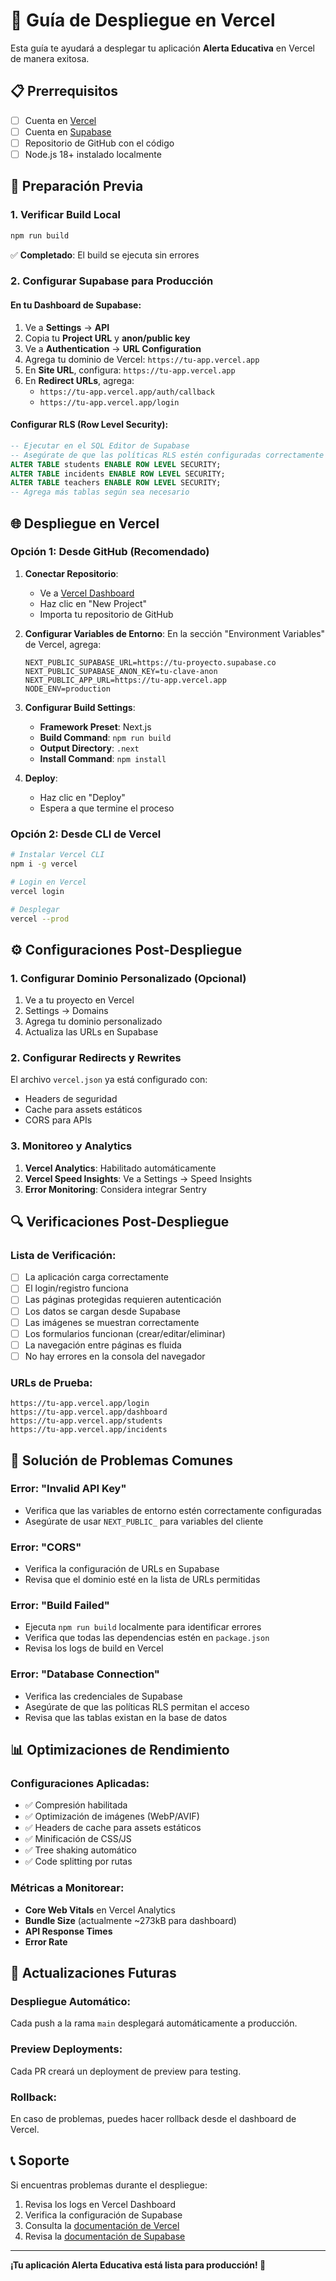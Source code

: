# 🚀 Guía de Despliegue en Vercel

Esta guía te ayudará a desplegar tu aplicación **Alerta Educativa** en Vercel de manera exitosa.

## 📋 Prerrequisitos

- [ ] Cuenta en [Vercel](https://vercel.com)
- [ ] Cuenta en [Supabase](https://supabase.com)
- [ ] Repositorio de GitHub con el código
- [ ] Node.js 18+ instalado localmente

## 🔧 Preparación Previa

### 1. Verificar Build Local
```bash
npm run build
```
✅ **Completado**: El build se ejecuta sin errores

### 2. Configurar Supabase para Producción

#### En tu Dashboard de Supabase:
1. Ve a **Settings** → **API**
2. Copia tu **Project URL** y **anon/public key**
3. Ve a **Authentication** → **URL Configuration**
4. Agrega tu dominio de Vercel: `https://tu-app.vercel.app`
5. En **Site URL**, configura: `https://tu-app.vercel.app`
6. En **Redirect URLs**, agrega:
   - `https://tu-app.vercel.app/auth/callback`
   - `https://tu-app.vercel.app/login`

#### Configurar RLS (Row Level Security):
```sql
-- Ejecutar en el SQL Editor de Supabase
-- Asegúrate de que las políticas RLS estén configuradas correctamente
ALTER TABLE students ENABLE ROW LEVEL SECURITY;
ALTER TABLE incidents ENABLE ROW LEVEL SECURITY;
ALTER TABLE teachers ENABLE ROW LEVEL SECURITY;
-- Agrega más tablas según sea necesario
```

## 🌐 Despliegue en Vercel

### Opción 1: Desde GitHub (Recomendado)

1. **Conectar Repositorio**:
   - Ve a [Vercel Dashboard](https://vercel.com/dashboard)
   - Haz clic en "New Project"
   - Importa tu repositorio de GitHub

2. **Configurar Variables de Entorno**:
   En la sección "Environment Variables" de Vercel, agrega:
   ```
   NEXT_PUBLIC_SUPABASE_URL=https://tu-proyecto.supabase.co
   NEXT_PUBLIC_SUPABASE_ANON_KEY=tu-clave-anon
   NEXT_PUBLIC_APP_URL=https://tu-app.vercel.app
   NODE_ENV=production
   ```

3. **Configurar Build Settings**:
   - **Framework Preset**: Next.js
   - **Build Command**: `npm run build`
   - **Output Directory**: `.next`
   - **Install Command**: `npm install`

4. **Deploy**:
   - Haz clic en "Deploy"
   - Espera a que termine el proceso

### Opción 2: Desde CLI de Vercel

```bash
# Instalar Vercel CLI
npm i -g vercel

# Login en Vercel
vercel login

# Desplegar
vercel --prod
```

## ⚙️ Configuraciones Post-Despliegue

### 1. Configurar Dominio Personalizado (Opcional)
1. Ve a tu proyecto en Vercel
2. Settings → Domains
3. Agrega tu dominio personalizado
4. Actualiza las URLs en Supabase

### 2. Configurar Redirects y Rewrites
El archivo `vercel.json` ya está configurado con:
- Headers de seguridad
- Cache para assets estáticos
- CORS para APIs

### 3. Monitoreo y Analytics
1. **Vercel Analytics**: Habilitado automáticamente
2. **Vercel Speed Insights**: Ve a Settings → Speed Insights
3. **Error Monitoring**: Considera integrar Sentry

## 🔍 Verificaciones Post-Despliegue

### Lista de Verificación:
- [ ] La aplicación carga correctamente
- [ ] El login/registro funciona
- [ ] Las páginas protegidas requieren autenticación
- [ ] Los datos se cargan desde Supabase
- [ ] Las imágenes se muestran correctamente
- [ ] Los formularios funcionan (crear/editar/eliminar)
- [ ] La navegación entre páginas es fluida
- [ ] No hay errores en la consola del navegador

### URLs de Prueba:
```
https://tu-app.vercel.app/login
https://tu-app.vercel.app/dashboard
https://tu-app.vercel.app/students
https://tu-app.vercel.app/incidents
```

## 🚨 Solución de Problemas Comunes

### Error: "Invalid API Key"
- Verifica que las variables de entorno estén correctamente configuradas
- Asegúrate de usar `NEXT_PUBLIC_` para variables del cliente

### Error: "CORS"
- Verifica la configuración de URLs en Supabase
- Revisa que el dominio esté en la lista de URLs permitidas

### Error: "Build Failed"
- Ejecuta `npm run build` localmente para identificar errores
- Verifica que todas las dependencias estén en `package.json`
- Revisa los logs de build en Vercel

### Error: "Database Connection"
- Verifica las credenciales de Supabase
- Asegúrate de que las políticas RLS permitan el acceso
- Revisa que las tablas existan en la base de datos

## 📊 Optimizaciones de Rendimiento

### Configuraciones Aplicadas:
- ✅ Compresión habilitada
- ✅ Optimización de imágenes (WebP/AVIF)
- ✅ Headers de cache para assets estáticos
- ✅ Minificación de CSS/JS
- ✅ Tree shaking automático
- ✅ Code splitting por rutas

### Métricas a Monitorear:
- **Core Web Vitals** en Vercel Analytics
- **Bundle Size** (actualmente ~273kB para dashboard)
- **API Response Times**
- **Error Rate**

## 🔄 Actualizaciones Futuras

### Despliegue Automático:
Cada push a la rama `main` desplegará automáticamente a producción.

### Preview Deployments:
Cada PR creará un deployment de preview para testing.

### Rollback:
En caso de problemas, puedes hacer rollback desde el dashboard de Vercel.

## 📞 Soporte

Si encuentras problemas durante el despliegue:
1. Revisa los logs en Vercel Dashboard
2. Verifica la configuración de Supabase
3. Consulta la [documentación de Vercel](https://vercel.com/docs)
4. Revisa la [documentación de Supabase](https://supabase.com/docs)

---

**¡Tu aplicación Alerta Educativa está lista para producción! 🎉**